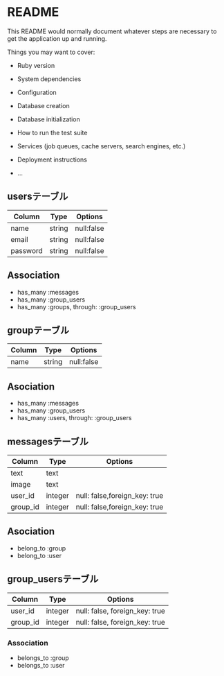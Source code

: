 # README

This README would normally document whatever steps are necessary to get the
application up and running.

Things you may want to cover:

* Ruby version

* System dependencies

* Configuration

* Database creation

* Database initialization

* How to run the test suite

* Services (job queues, cache servers, search engines, etc.)

* Deployment instructions

* ...

## usersテーブル
|Column|Type|Options|
|------|----|-------|
|name|string|null:false|
|email|string|null:false|
|password|string|null:false|
## Association
- has_many :messages
- has_many :group_users
- has_many :groups, through: :group_users

## groupテーブル
|Column|Type|Options|
|------|----|-------|
|name|string|null:false|
## Asociation
- has_many :messages
- has_many :group_users
- has_many :users, through: :group_users

## messagesテーブル
|Column|Type|Options|
|------|----|-------|
|text|text||
|image|text||
|user_id|integer|null: false,foreign_key: true|
|group_id|integer|null: false,foreign_key: true|
## Asociation
- belong_to :group
- belong_to :user

## group_usersテーブル
|Column|Type|Options|
|------|----|-------|
|user_id|integer|null: false, foreign_key: true|
|group_id|integer|null: false, foreign_key: true|

### Association
- belongs_to :group
- belongs_to :user
